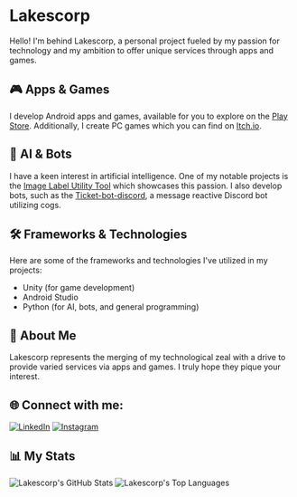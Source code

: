# Lakescorp

Hello! I'm behind Lakescorp, a personal project fueled by my passion for technology and my ambition to offer unique services through apps and games. 

## 🎮 Apps & Games

I develop Android apps and games, available for you to explore on the [Play Store](https://play.google.com/store). Additionally, I create PC games which you can find on [Itch.io](https://itch.io/).

## 🤖 AI & Bots

I have a keen interest in artificial intelligence. One of my notable projects is the [Image Label Utility Tool](https://github.com/lakescorp/ImageLabelIA) which showcases this passion. I also develop bots, such as the [Ticket-bot-discord](https://github.com/lakescorp/Ticket-bot-discord), a message reactive Discord bot utilizing cogs.

## 🛠️ Frameworks & Technologies

Here are some of the frameworks and technologies I've utilized in my projects:

- Unity (for game development)
- Android Studio
- Python (for AI, bots, and general programming)

## 📌 About Me

Lakescorp represents the merging of my technological zeal with a drive to provide varied services via apps and games. I truly hope they pique your interest.

## 🌐 Connect with me:
<a href="https://www.linkedin.com/in/pabloferlagos/" target="_blank"><img src="https://img.shields.io/badge/LinkedIn-%230077B5.svg?&style=flat-square&logo=linkedin&logoColor=white" alt="LinkedIn"></a>
<a href="https://www.instagram.com/lakes.corp/" target="_blank"><img src="https://img.shields.io/badge/Instagram-%23E4405F.svg?&style=flat-square&logo=instagram&logoColor=white" alt="Instagram"></a>

## 📊 My Stats

<img src="https://myreadme.vercel.app/api/embed/lakescorp?panels=userstatistics,toprepositories,toplanguages,commitgraph" alt="Lakescorp's GitHub Stats" />

<img src="https://github-readme-stats.vercel.app/api/top-langs?username=lakescorp&show_icons=true&locale=en&layout=compact&theme=chartreuse-dark" alt="Lakescorp's Top Languages" />
